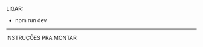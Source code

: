 LIGAR:
- npm run dev

----------------------------------------------------------
INSTRUÇÕES PRA MONTAR

